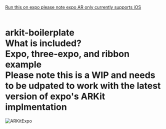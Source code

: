[Run this on expo please note expo AR only currently supports iOS](https://expo.io/@seacloud9/artkit-boilerplate)<br /><br />

arkit-boilerplate <br />
What is included? <br />
Expo, three-expo, and ribbon example <br />
Please note this is a WIP and needs to be udpated to work with the latest version of expo's ARKit implmentation
=========

<img src="ARKitExpo.gif" alt="ARKitExpo"   />
